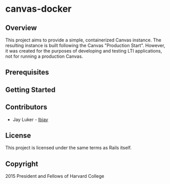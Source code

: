 # canvas-docker

## Overview

This project aims to provide a simple, containerized Canvas instance. The resulting instance is built following the Canvas "Production Start". However, it was created for the purposes of developing and testing LTI applications, not for running a production Canvas.

## Prerequisites


## Getting Started


## Contributors

* Jay Luker - [lbjay](https://github.com/lbjay)

## License

This project is licensed under the same terms as Rails itself.

## Copyright

2015 President and Fellows of Harvard College
